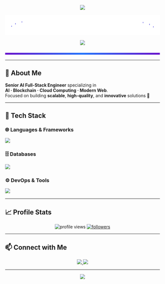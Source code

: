 <p align="center">
  <img src="https://capsule-render.vercel.app/api?type=waving&color=0:6a11cb,100:2575fc&height=120&section=header" />
</p>

<p align="center">
  <img src="https://raw.githubusercontent.com/tatsuya0825/tatsuya0825/main/fireworks.svg?v=4" width="100%" height="64" />
</p>

<p align="center">
  <img src="https://readme-typing-svg.herokuapp.com?font=Fira+Code&weight=600&size=22&pause=1200&color=6A11CB&center=true&vCenter=true&width=720&lines=Designing+scalable+AI+%2B+Cloud+systems;Building+clean%2C+performant+web+apps;Automating+with+DevOps%2C+MLOps%2C+and+IaC" />
</p>

<p align="center">
  <img src="https://raw.githubusercontent.com/tatsuya0825/tatsuya0825/main/animated-line.svg" width="100%" height="6">
</p>

---

## 🚀 About Me
**Senior AI Full-Stack Engineer** specializing in  
**AI · Blockchain · Cloud Computing · Modern Web**.  
Focused on building **scalable**, **high-quality**, and **innovative** solutions 🚀

---

## 🧰 Tech Stack

### 🌐 Languages & Frameworks
<p align="left">
  <img src="https://skillicons.dev/icons?i=python,typescript,javascript,java,go,rust,swift,kotlin,react,nextjs,nodejs,redux,html,css,sass,django,spring,flutter,tailwind,bootstrap&theme=dark" />
</p>

### 🗄️ Databases
<p align="left">
  <img src="https://skillicons.dev/icons?i=postgresql,mysql,mongodb,sqlite,redis,firebase,supabase,elasticsearch,rabbitmq&theme=dark" />
</p>

### ⚙️ DevOps & Tools
<p align="left">
  <img src="https://skillicons.dev/icons?i=docker,kubernetes,terraform,ansible,jenkins,githubactions,aws,gcp,azure,nginx,linux,git,github,vercel,figma,vscode,postman,notion&theme=dark" />
</p>

---

## 📈 Profile Stats
<p align="center">
  <img src="https://komarev.com/ghpvc/?username=tatsuya0825&label=Profile%20views&color=6a11cb&style=flat" alt="profile views" />
  <a href="https://github.com/tatsuya0825?tab=followers">
    <img src="https://img.shields.io/github/followers/tatsuya0825?label=Followers&style=flat&color=2575fc" alt="followers"/>
  </a>
</p>

---

## 📫 Connect with Me
<p align="center">
  <a href="https://www.linkedin.com/in/your-profile">
    <img src="https://skillicons.dev/icons?i=linkedin" height="40" />
  </a>
  <a href="mailto:youremail@example.com">
    <img src="https://skillicons.dev/icons?i=gmail" height="40" />
  </a>
</p>

---

<p align="center">
  <img src="https://capsule-render.vercel.app/api?type=waving&color=0:2575fc,100:6a11cb&height=120&section=footer"/>
</p>
